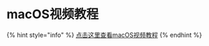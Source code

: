 # macOS视频教程

{% hint style="info" %}
[点击这里查看macOS视频教程](https://cdn.slowerssr.top/mac.mp4)
{% endhint %}

